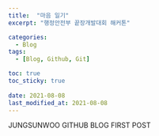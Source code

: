 ```yaml
---
title:  "마음 일기"
excerpt: "행정안전부 끝장개발대회 해커톤"

categories:
  - Blog
tags:
  - [Blog, Github, Git]

toc: true
toc_sticky: true
 
date: 2021-08-08
last_modified_at: 2021-08-08
---
```


JUNGSUNWOO GITHUB BLOG FIRST POST

